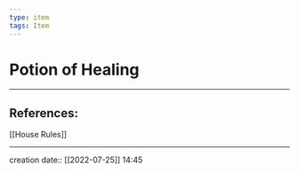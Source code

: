 ```yaml
---
type: item
tags: Item
---
```


# Potion of Healing 
___ 
## References:
[[House Rules]]

--- 
creation date:: [[2022-07-25]] 14:45